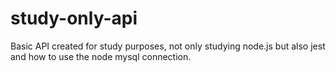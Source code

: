 # study-only-api
Basic API created for study purposes, not only studying node.js but also jest and how to use the node mysql connection.
